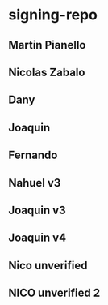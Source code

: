 # signing-repo
## Martin Pianello
## Nicolas Zabalo
## Dany
## Joaquin
## Fernando
## Nahuel v3
## Joaquin v3
## Joaquin v4
## Nico unverified
## NICO unverified 2

